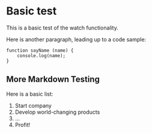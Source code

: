 
# Basic test

This is a basic test of the watch functionality.

Here is another paragraph, leading up to a code sample:

```
function sayName (name) {
    console.log(name);
}
```

## More Markdown Testing

Here is a basic list:
1. Start company
2. Develop world-changing products
3. ...
4. Profit!
